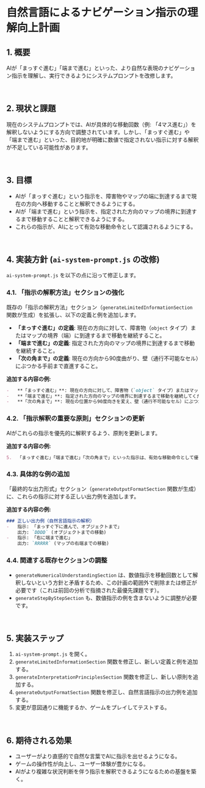 # 自然言語によるナビゲーション指示の理解向上計画

## 1. 概要

AIが「まっすぐ進む」「端まで進む」といった、より自然な表現のナビゲーション指示を理解し、実行できるようにシステムプロンプトを改修します。

<br />

## 2. 現状と課題

現在のシステムプロンプトでは、AIが具体的な移動回数（例: 「4マス進む」）を解釈しないようにする方向で調整されています。しかし、「まっすぐ進む」や「端まで進む」といった、目的地が明確に数値で指定されない指示に対する解釈が不足している可能性があります。

<br />

## 3. 目標

-   AIが「まっすぐ進む」という指示を、障害物やマップの端に到達するまで現在の方向へ移動することと解釈できるようにする。
-   AIが「端まで進む」という指示を、指定された方向のマップの境界に到達するまで移動することと解釈できるようにする。
-   これらの指示が、AIにとって有効な移動命令として認識されるようにする。

<br />

## 4. 実装方針 (`ai-system-prompt.js` の改修)

`ai-system-prompt.js` を以下の点に沿って修正します。

### 4.1. 「指示の解釈方法」セクションの強化

既存の「指示の解釈方法」セクション（`generateLimitedInformationSection` 関数が生成）を拡張し、以下の定義と例を追加します。

-   **「まっすぐ進む」の定義**: 現在の方向に対して、障害物（`object` タイプ）またはマップの境界（端）に到達するまで移動を継続すること。
-   **「端まで進む」の定義**: 指定された方向のマップの境界に到達するまで移動を継続すること。
-   **「次の角まで」の定義**: 現在の方向から90度曲がり、壁（通行不可能なセル）にぶつかる手前まで直進すること。

**追加する内容の例:**

```markdown
-   **「まっすぐ進む」**: 現在の方向に対して、障害物（`object` タイプ）またはマップの境界（端）に到達するまで移動を継続してください。
-   **「端まで進む」**: 指定された方向のマップの境界に到達するまで移動を継続してください。
-   **「次の角まで」**: 現在の位置から90度向きを変え、壁（通行不可能なセル）にぶつかる手前まで直進する経路を生成します。
```

### 4.2. 「指示解釈の重要な原則」セクションの更新

AIがこれらの指示を優先的に解釈するよう、原則を更新します。

**追加する内容の例:**

```markdown
5.  「まっすぐ進む」「端まで進む」「次の角まで」といった指示は、有効な移動命令として優先的に解釈してください。
```

### 4.3. 具体的な例の追加

「最終的な出力形式」セクション（`generateOutputFormatSection` 関数が生成）に、これらの指示に対する正しい出力例を追加します。

**追加する内容の例:**

```markdown
### 正しい出力例（自然言語指示の解釈）
-   指示: 「まっすぐ下に進んで、オブジェクトまで」
    出力: `DDDD` (オブジェクトまでの移動)
-   指示: 「右に端まで進む」
    出力: `RRRRR` (マップの右端までの移動)
```

### 4.4. 関連する既存セクションの調整

-   `generateNumericalUnderstandingSection` は、数値指示を移動回数として解釈しないという方針と矛盾するため、この計画の範囲外で削除または修正が必要です（これは前回の分析で指摘された最優先課題です）。
-   `generateStepByStepSection` も、数値指示の例を含まないように調整が必要です。

<br />

## 5. 実装ステップ

1.  `ai-system-prompt.js` を開く。
2.  `generateLimitedInformationSection` 関数を修正し、新しい定義と例を追加する。
3.  `generateInterpretationPrinciplesSection` 関数を修正し、新しい原則を追加する。
4.  `generateOutputFormatSection` 関数を修正し、自然言語指示の出力例を追加する。
5.  変更が意図通りに機能するか、ゲームをプレイしてテストする。

<br />

## 6. 期待される効果

-   ユーザーがより直感的で自然な言葉でAIに指示を出せるようになる。
-   ゲームの操作性が向上し、ユーザー体験が豊かになる。
-   AIがより複雑な状況判断を伴う指示を解釈できるようになるための基盤を築く。
